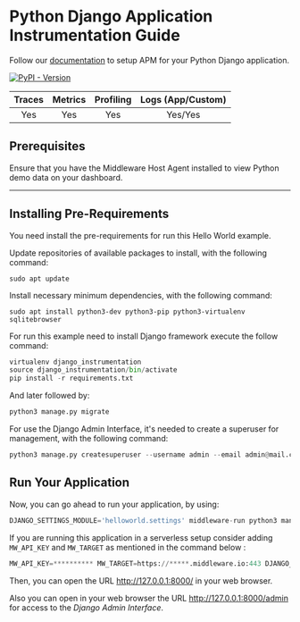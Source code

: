 # Python Django Application Instrumentation Guide
Follow our [documentation](https://docs.middleware.io/docs/apm-configuration/python/python-apm-setup) to setup APM for your Python Django application.

[![PyPI - Version](https://img.shields.io/pypi/v/middleware-apm)](https://pypi.org/project/middleware-apm/)


|  Traces  |  Metrics  |  Profiling  |  Logs (App/Custom)  |
|:--------:|:---------:|:-----------:|:-------------------:|
|   Yes    |    Yes    |     Yes     |       Yes/Yes       |

## Prerequisites
Ensure that you have the Middleware Host Agent installed to view Python demo data on your dashboard.

---------------------

## Installing Pre-Requirements

You need install the pre-requirements for run this Hello World example.

Update repositories of available packages to install, with
the following command:

```shell
sudo apt update
```

Install necessary minimum dependencies, with the following command:

```shell
sudo apt install python3-dev python3-pip python3-virtualenv sqlitebrowser
```

For run this example need to install Django
framework execute the follow command:

```python
virtualenv django_instrumentation
source django_instrumentation/bin/activate
pip install -r requirements.txt
```

And later followed by:

```python
python3 manage.py migrate
```


For use the Django Admin Interface, it's needed to create a superuser 
for management, with the following command:

```python
python3 manage.py createsuperuser --username admin --email admin@mail.com
```
## Run Your Application

Now, you can go ahead to run your application, by using:
```python
DJANGO_SETTINGS_MODULE='helloworld.settings' middleware-run python3 manage.py runserver
```

If you are running this application in a serverless setup consider adding `MW_API_KEY` and `MW_TARGET` as mentioned in the command below :
```python
MW_API_KEY=********** MW_TARGET=https://*****.middleware.io:443 DJANGO_SETTINGS_MODULE='helloworld.settings' middleware-run python3 manage.py runserver
```

Then, you can open the URL http://127.0.0.1:8000/ in your web browser.

Also you can open in your web browser the URL http://127.0.0.1:8000/admin for access to 
the *Django Admin Interface*.
